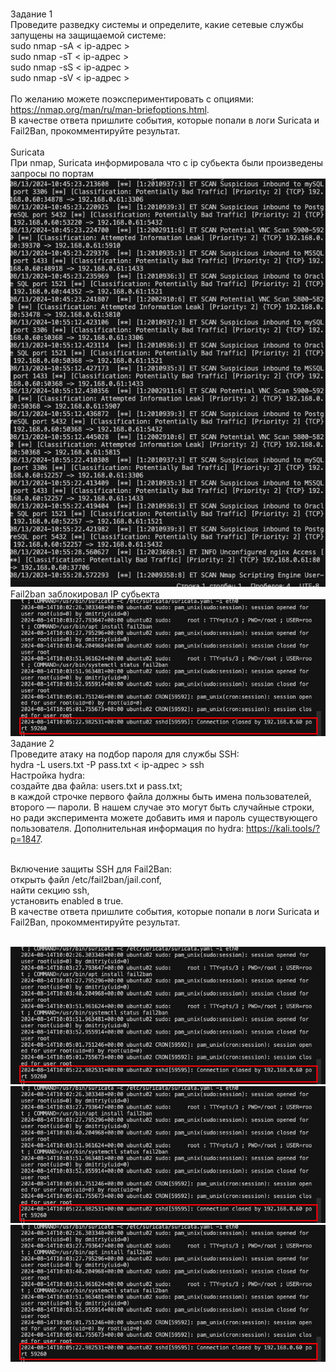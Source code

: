 <br>Задание 1
<br>Проведите разведку системы и определите, какие сетевые службы запущены на защищаемой системе:
<br>sudo nmap -sA < ip-адрес >
<br>sudo nmap -sT < ip-адрес >
<br>sudo nmap -sS < ip-адрес >
<br>sudo nmap -sV < ip-адрес >
<br>
<br>По желанию можете поэкспериментировать с опциями: https://nmap.org/man/ru/man-briefoptions.html.
<br>В качестве ответа пришлите события, которые попали в логи Suricata и Fail2Ban, прокомментируйте результат.
<br>
<br>Suricata
<br>При nmap, Suricata информировала что с ip субьекта были произведены запросы по портам
<br>![Suricata](https://github.com/DmitriyKly/HW_DevOps_Netology/blob/main/%D0%97%D0%B0%D1%89%D0%B8%D1%82%D0%B0%20%D1%81%D0%B5%D1%82%D0%B8/screen/Task1.png)
<br> Fail2ban заблокировал IP субьекта
<br>![fail2ban](https://github.com/DmitriyKly/HW_DevOps_Netology/blob/main/%D0%97%D0%B0%D1%89%D0%B8%D1%82%D0%B0%20%D1%81%D0%B5%D1%82%D0%B8/screen/Task1_1.png)
<br>Задание 2
<br>Проведите атаку на подбор пароля для службы SSH:
<br>hydra -L users.txt -P pass.txt < ip-адрес > ssh
<br>Настройка hydra:
<br>создайте два файла: users.txt и pass.txt;
<br>в каждой строчке первого файла должны быть имена пользователей, второго — пароли. В нашем случае это могут быть случайные строки, но ради эксперимента можете добавить имя и пароль существующего пользователя.
Дополнительная информация по hydra: https://kali.tools/?p=1847.

<br>Включение защиты SSH для Fail2Ban:
<br>открыть файл /etc/fail2ban/jail.conf,
<br>найти секцию ssh,
<br>установить enabled в true.
<br>В качестве ответа пришлите события, которые попали в логи Suricata и Fail2Ban, прокомментируйте результат.

<br>![1](https://github.com/DmitriyKly/HW_DevOps_Netology/blob/main/%D0%97%D0%B0%D1%89%D0%B8%D1%82%D0%B0%20%D1%81%D0%B5%D1%82%D0%B8/screen/Task1_1.png)
<br>![2](https://github.com/DmitriyKly/HW_DevOps_Netology/blob/main/%D0%97%D0%B0%D1%89%D0%B8%D1%82%D0%B0%20%D1%81%D0%B5%D1%82%D0%B8/screen/Task1_1.png)
<br>![3](https://github.com/DmitriyKly/HW_DevOps_Netology/blob/main/%D0%97%D0%B0%D1%89%D0%B8%D1%82%D0%B0%20%D1%81%D0%B5%D1%82%D0%B8/screen/Task1_1.png)

